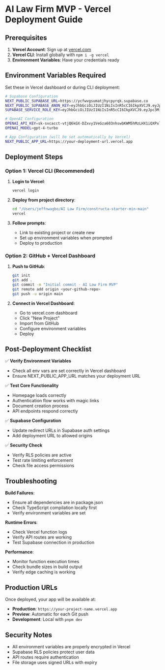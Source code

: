 # AI Law Firm MVP - Vercel Deployment Guide

## Prerequisites

1. **Vercel Account**: Sign up at [vercel.com](https://vercel.com)
2. **Vercel CLI**: Install globally with `npm i -g vercel`
3. **Environment Variables**: Have your credentials ready

## Environment Variables Required

Set these in Vercel dashboard or during CLI deployment:

```bash
# Supabase Configuration
NEXT_PUBLIC_SUPABASE_URL=https://ycfwvgsumatjhycpyrqk.supabase.co
NEXT_PUBLIC_SUPABASE_ANON_KEY=eyJhbGciOiJIUzI1NiIsInR5cCI6IkpXVCJ9.eyJpc3MiOiJzdXBhYmFzZSIsInJlZiI6InljZnd2Z3N1bWF0amh5Y3B5cnFrIiwicm9sZSI6ImFub24iLCJpYXQiOjE3NTEyNTYxMzIsImV4cCI6MjA2NjgzMjEzMn0.jo33Y2UiF7CPr3lHte-KaHxcf12MXT3kd9QF2auZhzk
SUPABASE_SERVICE_ROLE_KEY=eyJhbGciOiJIUzI1NiIsInR5cCI6IkpXVCJ9.eyJpc3MiOiJzdXBhYmFzZSIsInJlZiI6InljZnd2Z3N1bWF0amh5Y3B5cnFrIiwicm9sZSI6InNlcnZpY2Vfcm9sZSIsImlhdCI6MTc1MTI1NjEzMiwiZXhwIjoyMDY2ODMyMTMyfQ.W8aHuhzztJJsrMWWBh5hhl6eT44tEawNue08n06qoLU

# OpenAI Configuration
OPENAI_API_KEY=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
OPENAI_MODEL=gpt-4-turbo

# App Configuration (will be set automatically by Vercel)
NEXT_PUBLIC_APP_URL=https://your-deployment-url.vercel.app
```

## Deployment Steps

### Option 1: Vercel CLI (Recommended)

1. **Login to Vercel**:
   ```bash
   vercel login
   ```

2. **Deploy from project directory**:
   ```bash
   cd "/Users/jeffnwagbo/AI Law Firm/constructa-starter-min-main"
   vercel
   ```

3. **Follow prompts**:
   - Link to existing project or create new
   - Set up environment variables when prompted
   - Deploy to production

### Option 2: GitHub + Vercel Dashboard

1. **Push to GitHub**:
   ```bash
   git init
   git add .
   git commit -m "Initial commit - AI Law Firm MVP"
   git remote add origin <your-github-repo>
   git push -u origin main
   ```

2. **Connect in Vercel Dashboard**:
   - Go to vercel.com dashboard
   - Click "New Project"
   - Import from GitHub
   - Configure environment variables
   - Deploy

## Post-Deployment Checklist

✅ **Verify Environment Variables**
- Check all env vars are set correctly in Vercel dashboard
- Ensure NEXT_PUBLIC_APP_URL matches your deployment URL

✅ **Test Core Functionality**
- Homepage loads correctly
- Authentication flow works with magic links
- Document creation process
- API endpoints respond correctly

✅ **Supabase Configuration**
- Update redirect URLs in Supabase auth settings
- Add deployment URL to allowed origins

✅ **Security Check**
- Verify RLS policies are active
- Test rate limiting enforcement
- Check file access permissions

## Troubleshooting

**Build Failures**:
- Ensure all dependencies are in package.json
- Check TypeScript compilation locally first
- Verify environment variables are set

**Runtime Errors**:
- Check Vercel function logs
- Verify API routes are working
- Test Supabase connection in production

**Performance**:
- Monitor function execution times
- Check bundle sizes in build output
- Verify edge caching is working

## Production URLs

Once deployed, your app will be available at:
- **Production**: `https://your-project-name.vercel.app`
- **Preview**: Automatic for each Git push
- **Development**: Local with `pnpm dev`

## Security Notes

- All environment variables are properly encrypted in Vercel
- Supabase RLS policies protect user data
- API routes require authentication
- File storage uses signed URLs with expiry